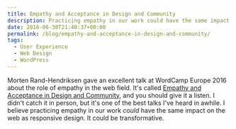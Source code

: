 ```yaml
---
title: Empathy and Acceptance in Design and Community
description: Practicing empathy in our work could have the same impact on the web as responsive design.
date: 2016-06-30T21:40:37+00:00
permalink: /blog/empathy-and-acceptance-in-design-and-community/
tags:
  - User Experience
  - Web Design
  - WordPress
---
```


Morten Rand-Hendriksen gave an excellent talk at WordCamp Europe 2016 about the role of empathy in the web field. It's called [Empathy and Acceptance in Design and Community](http://wordpress.tv/2016/06/29/morten-rand-hendriksen-empathy-and-acceptance-in-design-and-community/), and you should give it a listen. I didn't catch it in person, but it's one of the best talks I've heard in awhile. I believe practicing empathy in our work _could_ have the same impact on the web as responsive design. It could be transformative.
